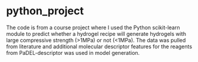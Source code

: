 # python_project
The code is from a course project where I used the Python scikit-learn module to predict whether a hydrogel recipe will generate hydrogels with large compressive strength (>1MPa) or not (<1MPa). The data was pulled from literature and additional molecular descriptor features for the reagents from PaDEL-descriptor was used in model generation.
